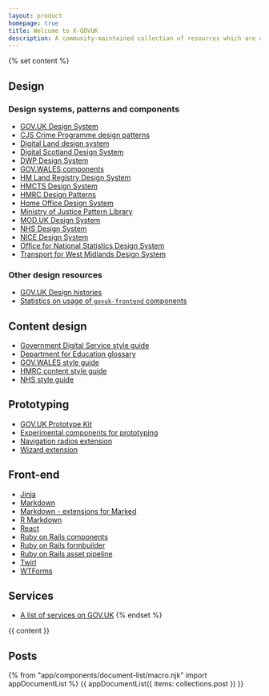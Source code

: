 ```yaml
---
layout: product
homepage: true
title: Welcome to X-GOVUK
description: A community-maintained collection of resources which are useful for working on GOV.UK services.
---
```

{% set content %}

## Design

### Design systems, patterns and components

* [GOV.UK Design System](https://design-system.service.gov.uk)
* [CJS Crime Programme design patterns](https://cjscpp-design-patterns.herokuapp.com)
* [Digital Land design system](https://digital-land.github.io/design-system/)
* [Digital Scotland Design System](https://designsystem.gov.scot)
* [DWP Design System](https://design-system.dwp.gov.uk/index)
* [GOV.WALES components](https://gov.wales/govwales-components)
* [HM Land Registry Design System](https://hmlr-design-system.herokuapp.com)
* [HMCTS Design System](https://hmcts-design-system.herokuapp.com)
* [HMRC Design Patterns](https://design.tax.service.gov.uk/hmrc-design-patterns/)
* [Home Office Design System](https://design.homeoffice.gov.uk)
* [Ministry of Justice Pattern Library](https://design-patterns.service.justice.gov.uk)
* [MOD.UK Design System](https://design-system.digital.mod.uk)
* [NHS Design System](https://service-manual.nhs.uk/design-system)
* [NICE Design System](https://design-system.nice.org.uk)
* [Office for National Statistics Design System](https://ons-design-system.netlify.app)
* [Transport for West Midlands Design System](https://designsystem.tfwm.org.uk)

### Other design resources

* [GOV.UK Design histories](https://github.com/x-govuk/govuk-design-history)
* [Statistics on usage of `govuk-frontend` components](https://github.com/x-govuk/govuk-frontend-component-stats)

## Content design

* [Government Digital Service style guide](https://www.gov.uk/guidance/style-guide/a-to-z-of-gov-uk-style)
* [Department for Education glossary](https://dfe-glossary.herokuapp.com)
* [GOV.WALES style guide](https://gov.wales/govwales-style-guide)
* [HMRC content style guide](https://design.tax.service.gov.uk/hmrc-content-style-guide/)
* [NHS style guide](https://service-manual.nhs.uk/content)

## Prototyping

* [GOV.UK Prototype Kit](https://govuk-prototype-kit.herokuapp.com/docs)
* [Experimental components for prototyping](https://github.com/x-govuk/govuk-prototype-components)
* [Navigation radios extension](https://github.com/x-govuk/prototype-navigation-radios)
* [Wizard extension](https://github.com/x-govuk/govuk-prototype-wizard)

## Front-end

* [Jinja](https://github.com/LandRegistry/govuk-frontend-jinja)
* [Markdown](https://github.com/x-govuk/govuk-markdown)
* [Markdown - extensions for Marked](https://github.com/x-govuk/marked-govspeak)
* [R Markdown](https://github.com/ukgovdatascience/govdown)
* [React](https://github.com/surevine/govuk-react-jsx)
* [Ruby on Rails components](https://github.com/DFE-Digital/govuk-components)
* [Ruby on Rails formbuilder](https://github.com/DFE-Digital/govuk-formbuilder)
* [Ruby on Rails asset pipeline](https://github.com/dxw/dxw_govuk_frontend_rails)
* [Twirl](https://github.com/hmrc/play-frontend-hmrc)
* [WTForms](https://github.com/LandRegistry/govuk-frontend-wtf)

## Services

* [A list of services on GOV.UK](https://govuk-digital-services.herokuapp.com)
{% endset %}

<div class="govuk-grid-row">
  <div class="govuk-grid-column-two-thirds">
    {{ content }}
  </div>
  <div class="govuk-grid-column-one-third">
    <h2 class="govuk-heading-m">Posts</h2>
    {% from "app/components/document-list/macro.njk" import appDocumentList %}
    {{ appDocumentList({
      items: collections.post
    }) }}
  </div>
</div>
